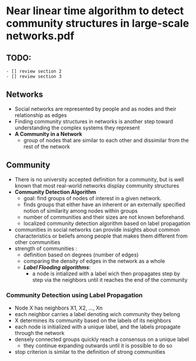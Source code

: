 # Near linear time algorithm to detect community structures in large-scale networks.pdf

## TODO:
    - [] review section 2
    - [] review section 3

## Networks
- Social networks are represented by people and as nodes and their relationship as edges
- Finding community structures in networks is another step toward understanding
the complex systems they represent
- **A Community in a Network** 
    - group of nodes that are similar to each other and dissimilar from the rest of the 
    network

## Community
- There is no university accepted definition for a community, but is well known
that most real-world networks display community structures
- **Community Detection Algorithm**
    - goal: find groups of nodes of interest in a given network.
    - finds groups that either have an inherent or an externally specified notion of 
    similarity among nodes within groups
    - number of communities and their sizes are not known beforehand.
    - localized community detection algorithm based on label propagation
- communities in social networks can provide insights about common characteristics or
beliefs among people that makes them different from other communities
- strength of communities :
    - definition based on degrees (number of edges)
    - comparing the density of edges in the network as a whole
    - ***Label Flooding algorithms***:
        - a node is intialized with a label wich then propagates step by step 
        via the neighbors until it reaches the end of the community

### Community Detection using Label Propagation

- Node X has neighbors X1, X2, ..., Xn
- each neighbor carries a label denoting wich community they belong
- X determines its community based on the labels of its neighbors
- each node is initialized with a unique label, and the labels propagate through the 
network
- densely connected groups quickly reach a consensus on a unique label
    - they continue expanding outwards until it is possible to do so 
- stop criterion is similar to the definition of strong communities


